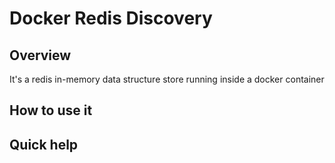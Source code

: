 Docker Redis Discovery
======================

## Overview

It's a redis in-memory data structure store running inside a docker container

## How to use it


## Quick help

